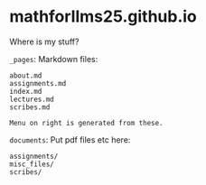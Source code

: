 # mathforllms25.github.io

Where is my stuff?

`_pages`:
	Markdown files:

	about.md
	assignments.md
	index.md
	lectures.md
	scribes.md

	Menu on right is generated from these.

`documents`:
	Put pdf files etc here:

	assignments/
	misc_files/
	scribes/
